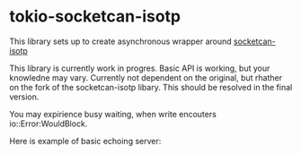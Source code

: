 # tokio-socketcan-isotp

This library sets up to create asynchronous wrapper around [socketcan-isotp](https://github.com/marcelbuesing/socketcan-isotp)

This library is currently work in progres. Basic API is working, but your knowledne may vary. Currently not dependent on the original, but rhather on the fork of the socketcan-isotp libary. This should be resolved in the final version.

You may expirience busy waiting, when write encouters io::Error:WouldBlock.

Here is example of basic echoing server:

```rust

```
